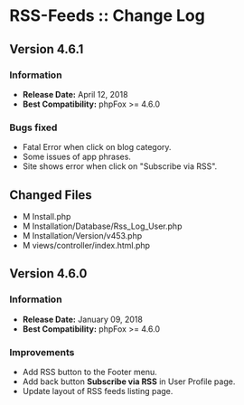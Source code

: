 # RSS-Feeds :: Change Log

## Version 4.6.1

### Information

- **Release Date:**  April 12, 2018
- **Best Compatibility:** phpFox >= 4.6.0

### Bugs fixed

- Fatal Error when click on blog category.
- Some issues of app phrases.
- Site shows error when click on "Subscribe via RSS".

## Changed Files
- M	Install.php
- M	Installation/Database/Rss_Log_User.php
- M	Installation/Version/v453.php
- M	views/controller/index.html.php

## Version 4.6.0

### Information

- **Release Date:** January 09, 2018
- **Best Compatibility:** phpFox >= 4.6.0

### Improvements

- Add RSS button to the Footer menu.
- Add back button **Subscribe via RSS** in User Profile page.
- Update layout of RSS feeds listing page.